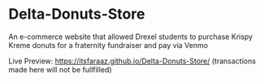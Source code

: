 # Delta-Donuts-Store
An e-commerce website that allowed Drexel students to purchase Krispy Kreme donuts for a fraternity fundraiser and pay via Venmo

Live Preview: https://itsfaraaz.github.io/Delta-Donuts-Store/
(transactions made here will not be fullfilled)
